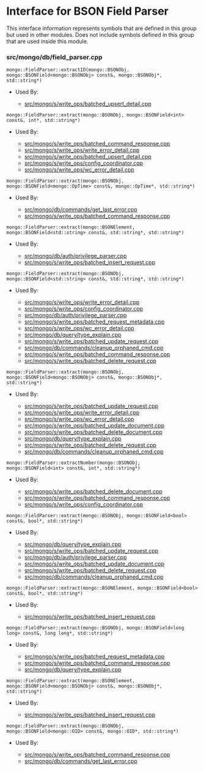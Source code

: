 
# Interface for BSON Field Parser
This interface information represents symbols that are defined in this group but used in other modules.  Does not include symbols defined in this group that are used inside this module.

### src/mongo/db/field\_parser.cpp

<div></div>

    mongo::FieldParser::extractID(mongo::BSONObj, mongo::BSONField<mongo::BSONObj> const&, mongo::BSONObj*, std::string*)

- Used By:

    - [src/mongo/s/write\_ops/batched\_upsert\_detail.cpp](../../../../network/write\_command\_schema)

<div></div>

    mongo::FieldParser::extract(mongo::BSONObj, mongo::BSONField<int> const&, int*, std::string*)

- Used By:

    - [src/mongo/s/write\_ops/batched\_command\_response.cpp](../../../../network/write\_command\_schema)
    - [src/mongo/s/write\_ops/write\_error\_detail.cpp](../../../../network/write\_command\_schema)
    - [src/mongo/s/write\_ops/batched\_upsert\_detail.cpp](../../../../network/write\_command\_schema)
    - [src/mongo/s/write\_ops/config\_coordinator.cpp](../../../../network/write\_commands)
    - [src/mongo/s/write\_ops/wc\_error\_detail.cpp](../../../../network/write\_command\_schema)

<div></div>

    mongo::FieldParser::extract(mongo::BSONObj, mongo::BSONField<mongo::OpTime> const&, mongo::OpTime*, std::string*)

- Used By:

    - [src/mongo/db/commands/get\_last\_error.cpp](../../../../queries/database\_commands)
    - [src/mongo/s/write\_ops/batched\_command\_response.cpp](../../../../network/write\_command\_schema)

<div></div>

    mongo::FieldParser::extract(mongo::BSONElement, mongo::BSONField<std::string> const&, std::string*, std::string*)

- Used By:

    - [src/mongo/db/auth/privilege\_parser.cpp](../../../../security/authorization)
    - [src/mongo/s/write\_ops/batched\_insert\_request.cpp](../../../../network/write\_command\_schema)

<div></div>

    mongo::FieldParser::extract(mongo::BSONObj, mongo::BSONField<std::string> const&, std::string*, std::string*)

- Used By:

    - [src/mongo/s/write\_ops/write\_error\_detail.cpp](../../../../network/write\_command\_schema)
    - [src/mongo/s/write\_ops/config\_coordinator.cpp](../../../../network/write\_commands)
    - [src/mongo/db/auth/privilege\_parser.cpp](../../../../security/authorization)
    - [src/mongo/s/write\_ops/batched\_request\_metadata.cpp](../../../../network/write\_command\_schema)
    - [src/mongo/s/write\_ops/wc\_error\_detail.cpp](../../../../network/write\_command\_schema)
    - [src/mongo/db/query/type\_explain.cpp](../../../../queries/core\_query\_system)
    - [src/mongo/s/write\_ops/batched\_update\_request.cpp](../../../../network/write\_command\_schema)
    - [src/mongo/db/commands/cleanup\_orphaned\_cmd.cpp](../../../../queries/database\_commands)
    - [src/mongo/s/write\_ops/batched\_command\_response.cpp](../../../../network/write\_command\_schema)
    - [src/mongo/s/write\_ops/batched\_delete\_request.cpp](../../../../network/write\_command\_schema)

<div></div>

    mongo::FieldParser::extract(mongo::BSONObj, mongo::BSONField<mongo::BSONObj> const&, mongo::BSONObj*, std::string*)

- Used By:

    - [src/mongo/s/write\_ops/batched\_update\_request.cpp](../../../../network/write\_command\_schema)
    - [src/mongo/s/write\_ops/write\_error\_detail.cpp](../../../../network/write\_command\_schema)
    - [src/mongo/s/write\_ops/wc\_error\_detail.cpp](../../../../network/write\_command\_schema)
    - [src/mongo/s/write\_ops/batched\_update\_document.cpp](../../../../network/write\_command\_schema)
    - [src/mongo/s/write\_ops/batched\_delete\_document.cpp](../../../../network/write\_command\_schema)
    - [src/mongo/db/query/type\_explain.cpp](../../../../queries/core\_query\_system)
    - [src/mongo/s/write\_ops/batched\_delete\_request.cpp](../../../../network/write\_command\_schema)
    - [src/mongo/db/commands/cleanup\_orphaned\_cmd.cpp](../../../../queries/database\_commands)

<div></div>

    mongo::FieldParser::extractNumber(mongo::BSONObj, mongo::BSONField<int> const&, int*, std::string*)

- Used By:

    - [src/mongo/s/write\_ops/batched\_delete\_document.cpp](../../../../network/write\_command\_schema)
    - [src/mongo/s/write\_ops/batched\_command\_response.cpp](../../../../network/write\_command\_schema)
    - [src/mongo/s/write\_ops/config\_coordinator.cpp](../../../../network/write\_commands)

<div></div>

    mongo::FieldParser::extract(mongo::BSONObj, mongo::BSONField<bool> const&, bool*, std::string*)

- Used By:

    - [src/mongo/db/query/type\_explain.cpp](../../../../queries/core\_query\_system)
    - [src/mongo/s/write\_ops/batched\_update\_request.cpp](../../../../network/write\_command\_schema)
    - [src/mongo/db/auth/privilege\_parser.cpp](../../../../security/authorization)
    - [src/mongo/s/write\_ops/batched\_update\_document.cpp](../../../../network/write\_command\_schema)
    - [src/mongo/s/write\_ops/batched\_delete\_request.cpp](../../../../network/write\_command\_schema)
    - [src/mongo/db/commands/cleanup\_orphaned\_cmd.cpp](../../../../queries/database\_commands)

<div></div>

    mongo::FieldParser::extract(mongo::BSONElement, mongo::BSONField<bool> const&, bool*, std::string*)

- Used By:

    - [src/mongo/s/write\_ops/batched\_insert\_request.cpp](../../../../network/write\_command\_schema)

<div></div>

    mongo::FieldParser::extract(mongo::BSONObj, mongo::BSONField<long long> const&, long long*, std::string*)

- Used By:

    - [src/mongo/s/write\_ops/batched\_request\_metadata.cpp](../../../../network/write\_command\_schema)
    - [src/mongo/s/write\_ops/batched\_command\_response.cpp](../../../../network/write\_command\_schema)
    - [src/mongo/db/query/type\_explain.cpp](../../../../queries/core\_query\_system)

<div></div>

    mongo::FieldParser::extract(mongo::BSONElement, mongo::BSONField<mongo::BSONObj> const&, mongo::BSONObj*, std::string*)

- Used By:

    - [src/mongo/s/write\_ops/batched\_insert\_request.cpp](../../../../network/write\_command\_schema)

<div></div>

    mongo::FieldParser::extract(mongo::BSONObj, mongo::BSONField<mongo::OID> const&, mongo::OID*, std::string*)

- Used By:

    - [src/mongo/s/write\_ops/batched\_command\_response.cpp](../../../../network/write\_command\_schema)
    - [src/mongo/db/commands/get\_last\_error.cpp](../../../../queries/database\_commands)

